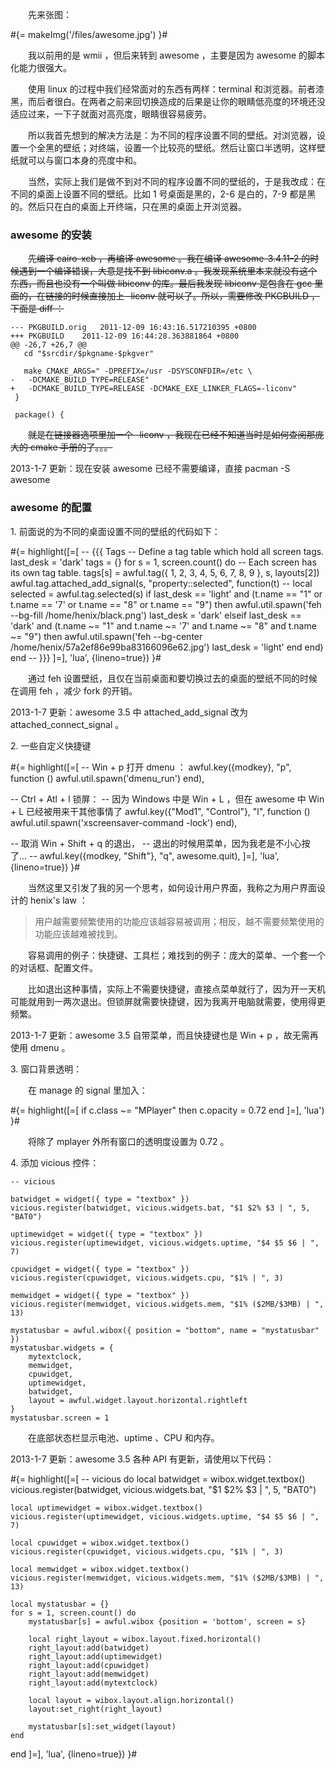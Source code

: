 　　先来张图：

#{= makeImg('/files/awesome.jpg') }#

　　我以前用的是 wmii ，但后来转到 awesome ，主要是因为 awesome 的脚本化能力很强大。

　　使用 linux 的过程中我们经常面对的东西有两样：terminal 和浏览器。前者漆黑，而后者很白。在两者之前来回切换造成的后果是让你的眼睛低亮度的环境还没适应过来，一下子就面对高亮度，眼睛很容易疲劳。

　　所以我首先想到的解决方法是：为不同的程序设置不同的壁纸。对浏览器，设置一个全黑的壁纸；对终端，设置一个比较亮的壁纸。然后让窗口半透明，这样壁纸就可以与窗口本身的亮度中和。

　　当然，实际上我们是做不到对不同的程序设置不同的壁纸的，于是我改成：在不同的桌面上设置不同的壁纸。比如 1 号桌面是黑的，2-6 是白的，7-9 都是黑的。然后只在白的桌面上开终端，只在黑的桌面上开浏览器。

### awesome 的安装

　　<del>先编译 cairo-xcb ，再编译 awesome 。我在编译 awesome-3.4.11-2 的时候遇到一个编译错误，大意是找不到 libiconv.a 。我发现系统里本来就没有这个东西，而且也没有一个叫做 libiconv 的库。最后我发现 libiconv 是包含在 gcc 里面的，在链接的时候直接加上 -liconv 就可以了。所以，需要修改 PKGBUILD ，下面是 diff ：</del>

```
--- PKGBUILD.orig	2011-12-09 16:43:16.517210395 +0800
+++ PKGBUILD	2011-12-09 16:44:28.363881864 +0800
@@ -26,7 +26,7 @@
   cd "$srcdir/$pkgname-$pkgver"
 
   make CMAKE_ARGS=" -DPREFIX=/usr -DSYSCONFDIR=/etc \
-	-DCMAKE_BUILD_TYPE=RELEASE"
+	-DCMAKE_BUILD_TYPE=RELEASE -DCMAKE_EXE_LINKER_FLAGS=-liconv"
 }
 
 package() {
```

　　<del>就是在链接器选项里加一个 -liconv ，我现在已经不知道当时是如何查阅那庞大的 cmake 手册的了。。。</del>

2013-1-7 更新：现在安装 awesome 已经不需要编译，直接 pacman -S awesome

### awesome 的配置

1\. 前面说的为不同的桌面设置不同的壁纸的代码如下：

#{= highlight([=[
-- {{{ Tags
-- Define a tag table which hold all screen tags.
last_desk = 'dark'
tags = {}
for s = 1, screen.count() do
    -- Each screen has its own tag table.
    tags[s] = awful.tag({ 1, 2, 3, 4, 5, 6, 7, 8, 9 }, s, layouts[2])
	awful.tag.attached_add_signal(s, "property::selected", function(t)
		-- local selected = awful.tag.selected(s)
		if last_desk == 'light' and (t.name == "1" or t.name == '7' or t.name == "8" or t.name == "9") then
			awful.util.spawn('feh --bg-fill /home/henix/black.png')
			last_desk = 'dark'
		elseif last_desk == 'dark' and (t.name ~= "1" and t.name ~= '7' and t.name ~= "8" and t.name ~= "9") then
			awful.util.spawn('feh --bg-center /home/henix/57a2ef86e99ba83166096e62.jpg')
			last_desk = 'light'
		end
	end)
end
-- }}}
]=], 'lua', {lineno=true}) }#

　　通过 feh 设置壁纸，且仅在当前桌面和要切换过去的桌面的壁纸不同的时候在调用 feh ，减少 fork 的开销。

2013-1-7 更新：awesome 3.5 中 attached_add_signal 改为 attached_connect_signal 。

2\. 一些自定义快捷键

#{= highlight([=[
-- Win + p 打开 dmenu ：
awful.key({modkey}, "p", function ()
    awful.util.spawn('dmenu_run')
end),

-- Ctrl + Atl + l 锁屏：
-- 因为 Windows 中是 Win + L ，但在 awesome 中 Win + L 已经被用来干其他事情了
awful.key({"Mod1", "Control"}, "l", function ()
    awful.util.spawn('xscreensaver-command -lock')
end),

-- 取消 Win + Shift + q 的退出，
-- 退出的时候用菜单，因为我老是不小心按了...
-- awful.key({modkey, "Shift"}, "q", awesome.quit),
]=], 'lua', {lineno=true}) }#

　　当然这里又引发了我的另一个思考，如何设计用户界面，我称之为用户界面设计的 henix's law ：

> 用户越需要频繁使用的功能应该越容易被调用；相反，越不需要频繁使用的功能应该越难被找到。

　　容易调用的例子：快捷键、工具栏；难找到的例子：庞大的菜单、一个套一个的对话框、配置文件。

　　比如退出这种事情，实际上不需要快捷键，直接点菜单就行了，因为开一天机可能就用到一两次退出。但锁屏就需要快捷键，因为我离开电脑就需要，使用得更频繁。

2013-1-7 更新：awesome 3.5 自带菜单，而且快捷键也是 Win + p ，故无需再使用 dmenu 。

3\. 窗口背景透明：

　　在 manage 的 signal 里加入：

#{= highlight([=[
    if c.class ~= "MPlayer" then
        c.opacity = 0.72
    end
]=], 'lua') }#

　　将除了 mplayer 外所有窗口的透明度设置为 0.72 。

4\. 添加 vicious 控件：

```
-- vicious

batwidget = widget({ type = "textbox" })
vicious.register(batwidget, vicious.widgets.bat, "$1 $2% $3 | ", 5, "BAT0")

uptimewidget = widget({ type = "textbox" })
vicious.register(uptimewidget, vicious.widgets.uptime, "$4 $5 $6 | ", 7)

cpuwidget = widget({ type = "textbox" })
vicious.register(cpuwidget, vicious.widgets.cpu, "$1% | ", 3)

memwidget = widget({ type = "textbox" })
vicious.register(memwidget, vicious.widgets.mem, "$1% ($2MB/$3MB) | ", 13)

mystatusbar = awful.wibox({ position = "bottom", name = "mystatusbar" })
mystatusbar.widgets = {
    mytextclock,
    memwidget,
    cpuwidget,
    uptimewidget,
    batwidget,
    layout = awful.widget.layout.horizontal.rightleft
}
mystatusbar.screen = 1
```

　　在底部状态栏显示电池、uptime 、CPU 和内存。

2013-1-7 更新：awesome 3.5 各种 API 有更新，请使用以下代码：

#{= highlight([=[
-- vicious
do
	local batwidget = wibox.widget.textbox()
	vicious.register(batwidget, vicious.widgets.bat, "$1 $2% $3 | ", 5, "BAT0")

	local uptimewidget = wibox.widget.textbox()
	vicious.register(uptimewidget, vicious.widgets.uptime, "$4 $5 $6 | ", 7)

	local cpuwidget = wibox.widget.textbox()
	vicious.register(cpuwidget, vicious.widgets.cpu, "$1% | ", 3)

	local memwidget = wibox.widget.textbox()
	vicious.register(memwidget, vicious.widgets.mem, "$1% ($2MB/$3MB) | ", 13)

	local mystatusbar = {}
	for s = 1, screen.count() do
		mystatusbar[s] = awful.wibox {position = 'bottom', screen = s}

		local right_layout = wibox.layout.fixed.horizontal()
		right_layout:add(batwidget)
		right_layout:add(uptimewidget)
		right_layout:add(cpuwidget)
		right_layout:add(memwidget)
		right_layout:add(mytextclock)

		local layout = wibox.layout.align.horizontal()
		layout:set_right(right_layout)

		mystatusbar[s]:set_widget(layout)
	end
end
]=], 'lua', {lineno=true}) }#
